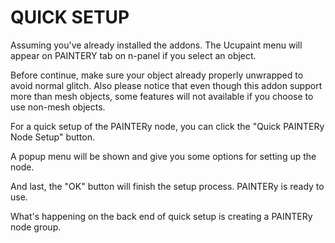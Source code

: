 # QUICK SETUP

Assuming you've already installed the addons. The Ucupaint menu will appear on PAINTERY tab on n-panel if you select an object.

Before continue, make sure your object already properly unwrapped to avoid normal glitch. Also please notice that even though this addon support more than mesh objects, some features will not available if you choose to use non-mesh objects.

For a quick setup of the PAINTERy node, you can click the "Quick PAINTERy Node Setup" button.

A popup menu will be shown and give you some options for setting up the node.

And last, the "OK" button will finish the setup process. PAINTERy is ready to use.

What's happening on the back end of quick setup is creating a PAINTERy node group.